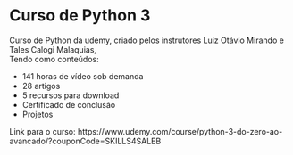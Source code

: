 <h1>Curso de Python 3</h1>

<p>
  Curso de Python da udemy, criado pelos instrutores Luiz Otávio Mirando e Tales Calogi Malaquias, <br>
  Tendo como conteúdos:
</p>

<ul>
  <li>141 horas de vídeo sob demanda</li>
  <li>28 artigos</li>
  <li>5 recursos para download</li>
  <li>Certificado de conclusão</li>
  <li>Projetos</li>
</ul>

<p>Link para o curso: <a>https://www.udemy.com/course/python-3-do-zero-ao-avancado/?couponCode=SKILLS4SALEB</a></p>
